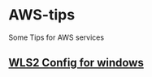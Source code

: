 # AWS-tips
Some Tips for AWS services
## [WLS2 Config for windows](https://github.com/Devmurilomartins/devops/tree/main/Set%20Config%20WLS2%20on%20Windows) 
